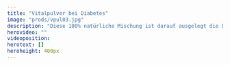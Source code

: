 ```yaml
---
title: "Vitalpulver bei Diabetes"
image: "prods/vpul03.jpg"
description: "Diese 100% natürliche Mischung ist darauf ausgelegt die Diabetesbeschwerden zu lindern."
herovideo: ""
videoposition:
herotext: []
heroheight: 400px
---
```

